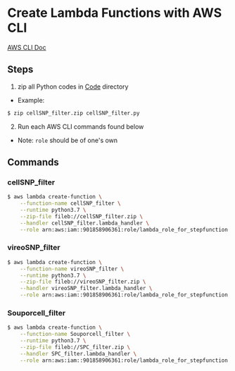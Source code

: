 # Create Lambda Functions with AWS CLI
[AWS CLI Doc](https://awscli.amazonaws.com/v2/documentation/api/latest/reference/lambda/create-function.html)
## Steps
1. zip all Python codes in [Code](./Code) directory
- Example: 
```bash
$ zip cellSNP_filter.zip cellSNP_filter.py
```
2. Run each AWS CLI commands found below
- Note: `role` should be of one's own
## Commands
### cellSNP_filter
```bash
$ aws lambda create-function \
    --function-name cellSNP_filter \
    --runtime python3.7 \
    --zip-file fileb://cellSNP_filter.zip \
    --handler cellSNP_filter.lambda_handler \
    --role arn:aws:iam::901858906361:role/lambda_role_for_stepfunction
```
### vireoSNP_filter
```bash
$ aws lambda create-function \
    --function-name vireoSNP_filter \
    --runtime python3.7 \
    --zip-file fileb://vireoSNP_filter.zip \
    --handler vireoSNP_filter.lambda_handler \
    --role arn:aws:iam::901858906361:role/lambda_role_for_stepfunction
```
### Souporcell_filter
```bash
$ aws lambda create-function \
    --function-name Souporcell_filter \
    --runtime python3.7 \
    --zip-file fileb://SPC_filter.zip \
    --handler SPC_filter.lambda_handler \
    --role arn:aws:iam::901858906361:role/lambda_role_for_stepfunction
```